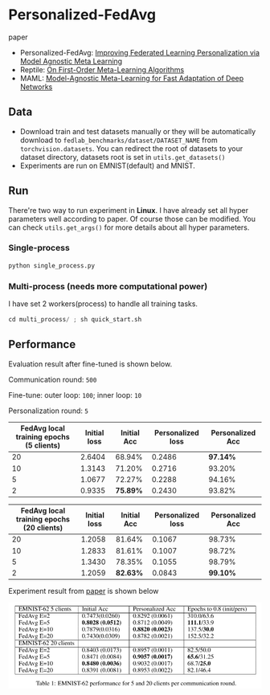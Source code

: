 # Personalized-FedAvg

paper

- Personalized-FedAvg: [Improving Federated Learning Personalization via Model Agnostic Meta Learning](https://arxiv.org/abs/1909.12488)
- Reptile: [On First-Order Meta-Learning Algorithms](https://arxiv.org/abs/1803.02999)
- MAML: [Model-Agnostic Meta-Learning for Fast Adaptation of Deep Networks](https://arxiv.org/abs/1703.03400)


## Data

- Download train and test datasets manually or they will be automatically download to `fedlab_benchmarks/dataset/DATASET_NAME` from `torchvision.datasets`. You can redirect the root of datasets to your dataset directory, datasets root is set in `utils.get_datasets()`
- Experiments are run on EMNIST(default) and MNIST.

## Run


There're two way to run experiment in **Linux**. I have already set all hyper parameters well according to paper. Of course those can be modified. You can check `utils.get_args()` for more details about all hyper parameters. 


### Single-process

```python
python single_process.py
```

### Multi-process (needs more computational power)

I have set 2 workers(process) to handle all training tasks.

```python
cd multi_process/ ; sh quick_start.sh
```



## Performance

Evaluation result after fine-tuned is shown below. 

Communication round: `500`

Fine-tune: outer loop: `100`; inner loop: `10`

Personalization round: `5`

| FedAvg local training epochs (5 clients) | Initial loss | Initial Acc | Personalized loss | Personalized Acc |
| ---------------------------------------- | ------------ | ----------- | ----------------- | ---------------- |
| 20                                       | 2.6404       | 68.94%      | 0.2486            | **97.14%**       |
| 10                                       | 1.3143       | 71.20%      | 0.2716            | 93.20%           |
| 5                                        | 1.0677       | 72.27%      | 0.2288            | 94.16%           |
| 2                                        | 0.9335       | **75.89%**  | 0.2430            | 93.82%           |

| FedAvg local training epochs (20 clients) | Initial loss | Initial Acc | Personalized loss | Personalized Acc |
| ----------------------------------------- | ------------ | ----------- | ----------------- | ---------------- |
| 20                                        | 1.2058       | 81.64%      | 0.1067            | 98.73%           |
| 10                                        | 1.2833       | 81.61%      | 0.1007            | 98.72%           |
| 5                                         | 1.3430       | 78.35%      | 0.1055            | 98.79%           |
| 2                                         | 1.2059       | **82.63%**  | 0.0843            | **99.10%**       |

Experiment result from [paper](https://arxiv.org/abs/1909.12488) is shown below

![image-20220326202529457](image/image-20220326202529457.png)

